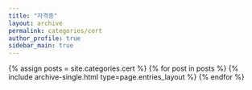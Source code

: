 ```yaml
---
title: "자격증"
layout: archive
permalink: categories/cert
author_profile: true
sidebar_main: true
---
```


{% assign posts = site.categories.cert %}
{% for post in posts %} {% include archive-single.html type=page.entries_layout %} {% endfor %}
